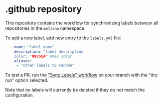 # .github repository

This repository contains the workflow for synchronizing labels between all repositories in the `meltano` namespace. 

To add a new label, add new entry to the `labels.yml` file:

```yaml
  - name: "label name"
    description: "label description
    color: "0075CA" #hex color
    aliases:
     - "other labels to rename"
```

To test a PR, run the ["Sync Labels" workflow](https://github.com/meltano/.github/actions/workflows/sync_labels.yml) on your branch with the "dry run" option selected.

Note that no labels will currently be deleted if they do not match the configuration.
